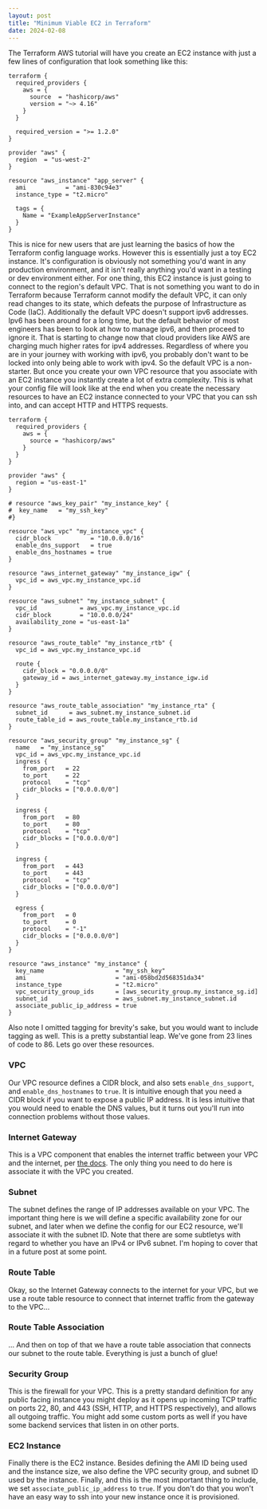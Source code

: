 ```yaml
---
layout: post
title: "Minimum Viable EC2 in Terraform"
date: 2024-02-08
---
```

The Terraform AWS tutorial will have you create an EC2 instance with just a few lines of configuration that look something like this:

```
terraform {
  required_providers {
    aws = {
      source  = "hashicorp/aws"
      version = "~> 4.16"
    }
  }

  required_version = ">= 1.2.0"
}

provider "aws" {
  region  = "us-west-2"
}

resource "aws_instance" "app_server" {
  ami           = "ami-830c94e3"
  instance_type = "t2.micro"

  tags = {
    Name = "ExampleAppServerInstance"
  }
}
```

This is nice for new users that are just learning the basics of how the Terraform config language works. However this is essentially just a toy EC2 instance. It's configuration is obviously not something you'd want in any production environment, and it isn't really anything you'd want in a testing or dev environment either. For one thing, this EC2 instance is just going to connect to the region's default VPC. That is not something you want to do in Terraform because Terraform cannot modify the default VPC, it can only read changes to its state, which defeats the purpose of Infrastructure as Code (IaC). Additionally the default VPC doesn't support ipv6 addresses. Ipv6 has been around for a long time, but the default behavior of most engineers has been to look at how to manage ipv6, and then proceed to ignore it. That is starting to change now that cloud providers like AWS are charging much higher rates for ipv4 addresses. Regardless of where you are in your journey with working with ipv6, you probably don't want to be locked into only being able to work with ipv4. So the default VPC is a non-starter. But once you create your own VPC resource that you associate with an EC2 instance you instantly create a lot of extra complexity. This is what your config file will look like at the end when you create the necessary resources to have an EC2 instance connected to your VPC that you can ssh into, and can accept HTTP and HTTPS requests.

```
terraform {
  required_providers {
    aws = {
      source = "hashicorp/aws"
    }
  }
}

provider "aws" {
  region = "us-east-1"
}

# resource "aws_key_pair" "my_instance_key" {
#  key_name   = "my_ssh_key"
#}

resource "aws_vpc" "my_instance_vpc" {
  cidr_block           = "10.0.0.0/16"
  enable_dns_support   = true
  enable_dns_hostnames = true
}

resource "aws_internet_gateway" "my_instance_igw" {
  vpc_id = aws_vpc.my_instance_vpc.id
}

resource "aws_subnet" "my_instance_subnet" {
  vpc_id            = aws_vpc.my_instance_vpc.id
  cidr_block        = "10.0.0.0/24"
  availability_zone = "us-east-1a"
}

resource "aws_route_table" "my_instance_rtb" {
  vpc_id = aws_vpc.my_instance_vpc.id

  route {
    cidr_block = "0.0.0.0/0"
    gateway_id = aws_internet_gateway.my_instance_igw.id
  }
}

resource "aws_route_table_association" "my_instance_rta" {
  subnet_id      = aws_subnet.my_instance_subnet.id
  route_table_id = aws_route_table.my_instance_rtb.id
}

resource "aws_security_group" "my_instance_sg" {
  name   = "my_instance_sg"
  vpc_id = aws_vpc.my_instance_vpc.id
  ingress {
    from_port   = 22
    to_port     = 22
    protocol    = "tcp"
    cidr_blocks = ["0.0.0.0/0"]
  }

  ingress {
    from_port   = 80
    to_port     = 80
    protocol    = "tcp"
    cidr_blocks = ["0.0.0.0/0"]
  }

  ingress {
    from_port   = 443
    to_port     = 443
    protocol    = "tcp"
    cidr_blocks = ["0.0.0.0/0"]
  }

  egress {
    from_port   = 0
    to_port     = 0
    protocol    = "-1"
    cidr_blocks = ["0.0.0.0/0"]
  }
}

resource "aws_instance" "my_instance" {
  key_name                    = "my_ssh_key"
  ami                         = "ami-058bd2d568351da34"
  instance_type               = "t2.micro"
  vpc_security_group_ids      = [aws_security_group.my_instance_sg.id]
  subnet_id                   = aws_subnet.my_instance_subnet.id
  associate_public_ip_address = true
}
```

Also note I omitted tagging for brevity's sake, but you would want to include tagging as well. This is a pretty substantial leap. We've gone from 23 lines of code to 86. Lets go over these resources.

### VPC

Our VPC resource defines a CIDR block, and also sets `enable_dns_support`, and `enable_dns_hostnames` to `true`. It is intuitive enough that you need a CIDR block if you want to expose a public IP address. It is less intuitive that you would need to enable the DNS values, but it turns out you'll run into connection problems without those values.

### Internet Gateway

This is a VPC component that enables the internet traffic between your VPC and the internet, per [the docs](https://docs.aws.amazon.com/vpc/latest/userguide/VPC_Internet_Gateway.html). The only thing you need to do here is associate it with the VPC you created.

### Subnet

The subnet defines the range of IP addresses available on your VPC. The important thing here is we will define a specific availability zone for our subnet, and later when we define the config for our EC2 resource, we'll associate it with the subnet ID. Note that there are some subtletys with regard to whether you have an IPv4 or IPv6 subnet. I'm hoping to cover that in a future post at some point.

### Route Table

Okay, so the Internet Gateway connects to the internet for your VPC, but we use a route table resource to connect that internet traffic from the gateway to the VPC...

### Route Table Association

... And then on top of that we have a route table association that connects our subnet to the route table. Everything is just a bunch of glue!

### Security Group

This is the firewall for your VPC. This is a pretty standard definition for any public facing instance you might deploy as it opens up incoming TCP traffic on ports 22, 80, and 443 (SSH, HTTP, and HTTPS respectively), and allows all outgoing traffic. You might add some custom ports as well if you have some backend services that listen in on other ports.

### EC2 Instance

Finally there is the EC2 instance. Besides defining the AMI ID being used and the instance size, we also define the VPC security group, and subnet ID used by the instance. Finally, and this is the most important thing to include, we set `associate_public_ip_address` to `true`. If you don't do that you won't have an easy way to ssh into your new instance once it is provisioned.
